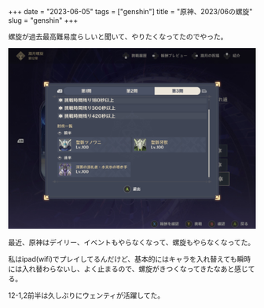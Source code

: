 +++
date = "2023-06-05"
tags = ["genshin"]
title = "原神、2023/06の螺旋"
slug = "genshin"
+++

螺旋が過去最高難易度らしいと聞いて、やりたくなってたのでやった。

![](https://raw.githubusercontent.com/syui/img/master/other/genshin_20230605_0001.jpg)

最近、原神はデイリー、イベントもやらなくなって、螺旋もやらなくなってた。

私はipad(wifi)でプレイしてるんだけど、基本的にはキャラを入れ替えても瞬時には入れ替わらないし、よく止まるので、螺旋がきつくなってきたなあと感じてる。

12-1,2前半は久しぶりにウェンティが活躍してた。
